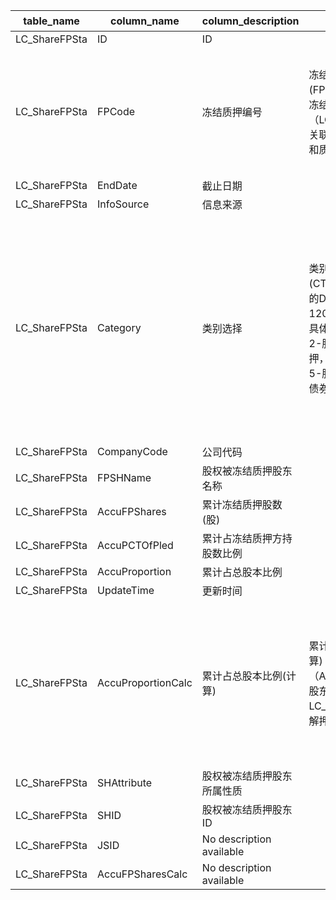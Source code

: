 | table_name| column_name| column_description | 注释 | Annotation |
|---|---|---|---|---|
| LC_ShareFPSta | ID | ID |||
| LC_ShareFPSta | FPCode | 冻结质押编号 | 冻结质押编号(FPCode)：与“股东股权冻结和质押（LC_ShareFP）”中的ID关联，得到股东股权冻结和质押进展情况。 | Frozen Pledge Code (FPCode): Associated with the ID in "Shareholder Equity Freezing and Pledge (LC_ShareFP)" to obtain the progress of shareholder equity freezing and pledge. |
| LC_ShareFPSta | EndDate| 截止日期 |||
| LC_ShareFPSta | InfoSource | 信息来源 |||
| LC_ShareFPSta | Category | 类别选择 | 类别选择(Category)与(CT_SystemConst)表中的DM字段关联，令LB = 1201，得到类别选择的具体描述：1-股权变动，2-股权冻结，3-股权质押，4-股权授权经营，5-股票质押式回购，21-债券增减持。 | The category selection (Category) is associated with the DM field in the (CT_SystemConst) table, with LB set to 1201, the specific description of the category selection is: 1-Equity Change, 2-Equity Freezing, 3-Equity Pledge, 4-Equity Authorization Operation, 5-Stock Repurchase by Pledge, 21-Bond Increase and Decrease. |
| LC_ShareFPSta | CompanyCode| 公司代码 |||
| LC_ShareFPSta | FPSHName | 股权被冻结质押股东名称 |||
| LC_ShareFPSta | AccuFPShares | 累计冻结质押股数(股) |||
| LC_ShareFPSta | AccuPCTOfPled| 累计占冻结质押方持股数比例 |||
| LC_ShareFPSta | AccuProportion | 累计占总股本比例 |||
| LC_ShareFPSta | UpdateTime | 更新时间 |||
| LC_ShareFPSta | AccuProportionCalc | 累计占总股本比例(计算) | 累计冻结质押股数(股)(计算)（AccuFPSharesCalc）：股东股权冻结和质押LC_ShareFP中该股东未解押的股数之和。 | Cumulative frozen pledged shares (shares) (calculation) (AccuFPSharesCalc): The sum of the number of shares not released by the shareholder in LC_ShareFP due to the shareholder's equity freeze and pledge. |
| LC_ShareFPSta | SHAttribute| 股权被冻结质押股东所属性质 |||
| LC_ShareFPSta | SHID | 股权被冻结质押股东ID |||
| LC_ShareFPSta | JSID | No description available |||
| LC_ShareFPSta | AccuFPSharesCalc | No description available |||